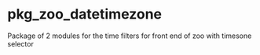 pkg_zoo_datetimezone
====================

Package of 2 modules for the time filters for front end of zoo with timesone selector
